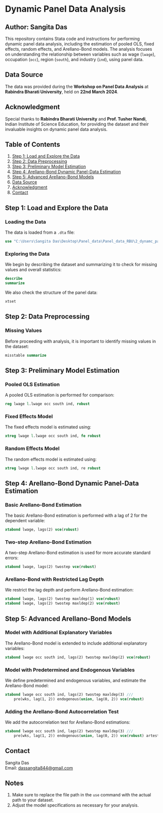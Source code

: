 # Dynamic Panel Data Analysis

## Author: Sangita Das

This repository contains Stata code and instructions for performing dynamic panel data analysis, including the estimation of pooled OLS, fixed effects, random effects, and Arellano-Bond models. The analysis focuses on understanding the relationship between variables such as wage (`lwage`), occupation (`occ`), region (`south`), and industry (`ind`), using panel data.

## Data Source

The data was provided during the **Workshop on Panel Data Analysis** at **Rabindra Bharati University**, held on **22nd March 2024**.

## Acknowledgment

Special thanks to **Rabindra Bharati University** and **Prof. Tusher Nandi**, Indian Institute of Science Education, for providing the dataset and their invaluable insights on dynamic panel data analysis.

## Table of Contents

1. [Step 1: Load and Explore the Data](#step-1-load-and-explore-the-data)
2. [Step 2: Data Preprocessing](#step-2-data-preprocessing)
3. [Step 3: Preliminary Model Estimation](#step-3-preliminary-model-estimation)
4. [Step 4: Arellano-Bond Dynamic Panel-Data Estimation](#step-4-arellano-bond-dynamic-panel-data-estimation)
5. [Step 5: Advanced Arellano-Bond Models](#step-5-advanced-arellano-bond-models)
6. [Data Source](#data-source)
7. [Acknowledgment](#acknowledgment)
8. [Contact](#contact)

## Step 1: Load and Explore the Data

### Loading the Data
The data is loaded from a `.dta` file:

```stata
use "C:\Users\Sangita Das\Desktop\Panel_data\Panel_data_RBU\2_dynamc_panel_data.dta", clear
```

### Exploring the Data
We begin by describing the dataset and summarizing it to check for missing values and overall statistics:

```stata
describe
summarize
```

We also check the structure of the panel data:

```stata
xtset
```

## Step 2: Data Preprocessing

### Missing Values
Before proceeding with analysis, it is important to identify missing values in the dataset:

```stata
misstable summarize
```

## Step 3: Preliminary Model Estimation

### Pooled OLS Estimation
A pooled OLS estimation is performed for comparison:

```stata
reg lwage l.lwage occ south ind, robust
```

### Fixed Effects Model
The fixed effects model is estimated using:

```stata
xtreg lwage l.lwage occ south ind, fe robust
```

### Random Effects Model
The random effects model is estimated using:

```stata
xtreg lwage l.lwage occ south ind, re robust
```

## Step 4: Arellano-Bond Dynamic Panel-Data Estimation

### Basic Arellano-Bond Estimation
The basic Arellano-Bond estimation is performed with a lag of 2 for the dependent variable:

```stata
xtabond lwage, lags(2) vce(robust)
```

### Two-step Arellano-Bond Estimation
A two-step Arellano-Bond estimation is used for more accurate standard errors:

```stata
xtabond lwage, lags(2) twostep vce(robust)
```

### Arellano-Bond with Restricted Lag Depth
We restrict the lag depth and perform Arellano-Bond estimation:

```stata
xtabond lwage, lags(2) twostep maxldep(1) vce(robust)
xtabond lwage, lags(2) twostep maxldep(2) vce(robust)
```

## Step 5: Advanced Arellano-Bond Models

### Model with Additional Explanatory Variables
The Arellano-Bond model is extended to include additional explanatory variables:

```stata
xtabond lwage occ south ind, lags(2) twostep maxldep(2) vce(robust)
```

### Model with Predetermined and Endogenous Variables
We define predetermined and endogenous variables, and estimate the Arellano-Bond model:

```stata
xtabond lwage occ south ind, lags(2) twostep maxldep(3) ///
    pre(wks, lag(1, 2)) endogenous(union, lag(0, 2)) vce(robust)
```

### Adding the Arellano-Bond Autocorrelation Test
We add the autocorrelation test for Arellano-Bond estimations:

```stata
xtabond lwage occ south ind, lags(2) twostep maxldep(3) ///
    pre(wks, lag(1, 2)) endogenous(union, lag(0, 2)) vce(robust) artest(3)
```

## Contact

Sangita Das  
Email: [dassangita844@gmail.com](mailto:dassangita844@gmail.com)

## Notes

1. Make sure to replace the file path in the `use` command with the actual path to your dataset.
2. Adjust the model specifications as necessary for your analysis.

